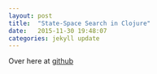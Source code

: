```yaml
---
layout: post
title:  "State-Space Search in Clojure"
date:   2015-11-30 19:48:07
categories: jekyll update
---
```


Over here at [github][github_link]




[github_link]:      https://github.com/zackurtz/sudoku-beam-search
